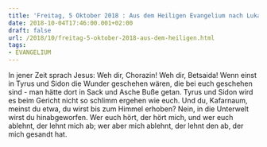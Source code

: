 ```yaml
---
title: 'Freitag, 5 Oktober 2018 : Aus dem Heiligen Evangelium nach Lukas - Lk 10,13-16.'
date: 2018-10-04T17:46:00.001+02:00
draft: false
url: /2018/10/freitag-5-oktober-2018-aus-dem-heiligen.html
tags: 
- EVANGELIUM
---
```


In jener Zeit sprach Jesus: Weh dir, Chorazin! Weh dir, Betsaida! Wenn einst in Tyrus und Sidon die Wunder geschehen wären, die bei euch geschehen sind - man hätte dort in Sack und Asche Buße getan. Tyrus und Sidon wird es beim Gericht nicht so schlimm ergehen wie euch. Und du, Kafarnaum, meinst du etwa, du wirst bis zum Himmel erhoben? Nein, in die Unterwelt wirst du hinabgeworfen. Wer euch hört, der hört mich, und wer euch ablehnt, der lehnt mich ab; wer aber mich ablehnt, der lehnt den ab, der mich gesandt hat.